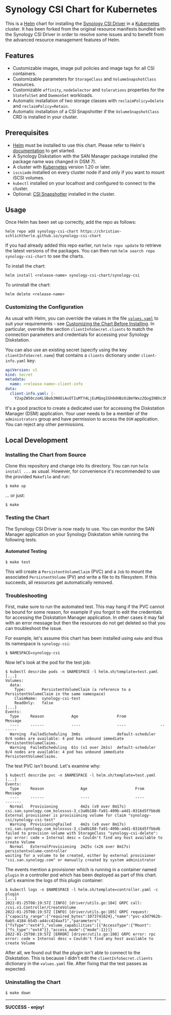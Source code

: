 # Synology CSI Chart for Kubernetes

This is a
[Helm](https://helm.sh) chart for installing the
[Synology CSI Driver](https://github.com/SynologyOpenSource/synology-csi) in a
[Kubernetes](https://kubernetes.io) cluster.
It has been forked from the original resource manifests bundled with the Synology CSI Driver in order to resolve some
issues and to benefit from the advanced resource management features of Helm.

## Features

+ Customizable images, image pull policies and image tags for all CSI containers.
+ Customizable parameters for `StorageClass` and `VolumeSnapshotClass` resources.
+ Customizable `affinity`, `nodeSelector` and `tolerations` properties for the `StatefulSet` and `DaemonSet` workloads.
+ Automatic installation of two storage classes with `reclaimPolicy=Delete` and `reclaimPolicy=Retain`.
+ Automatic installation of a CSI Snapshotter if the `VolumeSnapshotClass` CRD is installed in your cluster.

## Prerequisites

+ [Helm](https://helm.sh) must be installed to use this chart.
  Please refer to Helm's [documentation](https://helm.sh/docs) to get started.
+ A Synology Diskstation with the SAN Manager package installed (the package name was changed in DSM 7).
+ A cluster with [Kubernetes](https://kubernetes.io) version 1.20 or later.
+ `iscsiadm` installed on every cluster node if and only if you want to mount iSCSI volumes.
+ `kubectl` installed on your localhost and configured to connect to the cluster.
+ Optional: [CSI Snapshotter](https://github.com/kubernetes-csi/external-snapshotter) installed in the cluster.

## Usage

Once Helm has been set up correctly, add the repo as follows:

    helm repo add synology-csi-chart https://christian-schlichtherle.github.io/synology-csi-chart

If you had already added this repo earlier, run `helm repo update` to retrieve the latest versions of the packages.
You can then run `helm search repo synology-csi-chart` to see the charts.

To install the chart:

    helm install <release-name> synology-csi-chart/synology-csi

To uninstall the chart:

    helm delete <release-name>

### Customizing the Configuration

As usual with Helm, you can override the values in the file [`values.yaml`](values.yaml) to suit your requirements - see
[Customizing the Chart Before Installing](https://helm.sh/docs/intro/using_helm/#customizing-the-chart-before-installing).
In particular, override the section `clientInfoSecret.clients` to match the connection parameters and credentials for
accessing your Synology Diskstation.

You can also use an existing secret (specify using the key `clientInfoSecret.name`) that contains a `clients`
dictionary under `client-info.yaml` key:

```yaml
apiVersion: v1
kind: Secret
metadata:
  name: <release-name>-client-info
data:
  client-info.yaml: |-
    Y2xpZW50czoKLSBob3N0OiAxOTIuMTY4LjEuMQogIGh0dHBzOiBmYWxzZQogIHBhc3N3b3JkOiBwYXNzd29yZAogIHBvcnQ6IDUwMDAKICB1c2VybmFtZTogdXNlcm5hbWUKLSBob3N0OiAxOTIuMTY4LjEuMQogIGh0dHBzOiBmYWxzZQogIHBhc3N3b3JkOiBwYXNzd29yZAogIHBvcnQ6IDUwMDEKICB1c2VybmFtZTogdXNlcm5hbWU=
```

It's a good practice to create a dedicated user for accessing the Diskstation Manager (DSM) application.
Your user needs to be a member of the `administrators` group and have permission to access the `DSM` application.
You can reject any other permissions.

## Local Development

### Installing the Chart from Source

Clone this repository and change into its directory.
You can run `helm install ...` as usual.
However, for convenience it's recommended to use the provided `Makefile` and run:

    $ make up

... or just:

    $ make

### Testing the Chart

The Synology CSI Driver is now ready to use.
You can monitor the SAN Manager application on your Synology Diskstation while running the following tests.

#### Automated Testing

    $ make test

This will create a `PersistentVolumeClaim` (PVC) and a `Job` to mount the associated `PersistentVolume` (PV) and write a
file to its filesystem.
If this succeeds, all resources get automatically removed.

### Troubleshooting

First, make sure to run the automated test.
This may hang if the PVC cannot be bound for some reason, for example if you forgot to edit the credentials for
accessing the Diskstation Manager application.
In other cases it may fail with an error message but then the resources do not get deleted so that you can troubleshoot
the issue.

For example, let's assume this chart has been installed using `make` and thus its namespace is `synology-csi`:

```
$ NAMESPACE=synology-csi
```

Now let's look at the pod for the test job:

```
$ kubectl describe pods -n $NAMESPACE -l helm.sh/template=test.yaml
[...]
Volumes:
  data:
    Type:       PersistentVolumeClaim (a reference to a PersistentVolumeClaim in the same namespace)
    ClaimName:  synology-csi-test
    ReadOnly:   false
[...]
Events:
  Type     Reason            Age                 From               Message
  ----     ------            ----                ----               -------
  Warning  FailedScheduling  3m6s                default-scheduler  0/4 nodes are available: 4 pod has unbound immediate PersistentVolumeClaims.
  Warning  FailedScheduling  61s (x1 over 2m1s)  default-scheduler  0/4 nodes are available: 4 pod has unbound immediate PersistentVolumeClaims.
```

The test PVC isn't bound.
Let's examine why:

```
$ kubectl describe pvc -n $NAMESPACE -l helm.sh/template=test.yaml
[...]
Events:
  Type     Reason                Age                     From                                                                  Message
  ----     ------                ----                    ----                                                                  -------
  Normal   Provisioning          4m2s (x9 over 8m17s)    csi.san.synology.com_kolossus-3_c3a0b188-fa91-409b-a4d1-0316d5ffbbd6  External provisioner is provisioning volume for claim "synology-csi/synology-csi-test"
  Warning  ProvisioningFailed    4m2s (x9 over 8m17s)    csi.san.synology.com_kolossus-3_c3a0b188-fa91-409b-a4d1-0316d5ffbbd6  failed to provision volume with StorageClass "synology-csi-delete": rpc error: code = Internal desc = Couldn't find any host available to create Volume
  Normal   ExternalProvisioning  2m25s (x26 over 8m17s)  persistentvolume-controller                                           waiting for a volume to be created, either by external provisioner "csi.san.synology.com" or manually created by system administrator
```

The events mention a provisioner which is running in a container named `plugin` in a controller pod which has been
deployed as part of this chart.
Let's examine the logs of this plugin container:

```
$ kubectl logs -n $NAMESPACE -l helm.sh/template=controller.yaml -c plugin
[...]
2022-01-25T08:19:57Z [INFO] [driver/utils.go:104] GRPC call: /csi.v1.Controller/CreateVolume
2022-01-25T08:19:57Z [INFO] [driver/utils.go:105] GRPC request: {"capacity_range":{"required_bytes":1073741824},"name":"pvc-a3d7962b-0ab5-4184-b545-a44cc424aaf1","parameters":{"fsType":"ext4"},"volume_capabilities":[{"AccessType":{"Mount":{"fs_type":"ext4"}},"access_mode":{"mode":1}}]}
2022-01-25T08:19:57Z [ERROR] [driver/utils.go:108] GRPC error: rpc error: code = Internal desc = Couldn't find any host available to create Volume
```

After all, we found out that the plugin isn't able to connect to the Diskstation.
This is because I didn't edit the `clientInfoSecret.clients` dictionary in the `values.yaml` file.
After fixing that the test passes as expected.

### Uninstalling the Chart

    $ make down

---

**SUCCESS - enjoy!**
